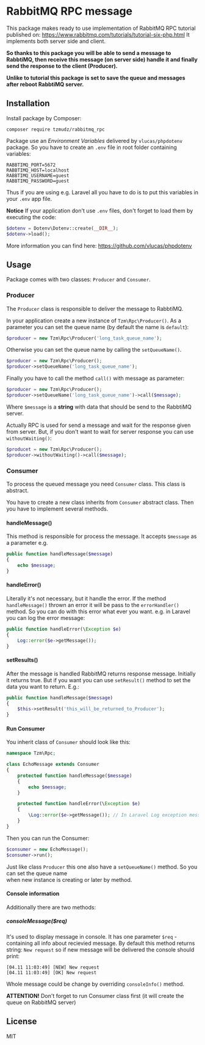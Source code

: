 # RabbitMQ RPC message 

This package makes ready to use implementation of RabbitMQ RPC tutorial published on:
https://www.rabbitmq.com/tutorials/tutorial-six-php.html
It implements both server side and client. 

**So thanks to this package you will be able to send a message
to RabbtiMQ, then receive this message (on server side) handle it and finally send the response 
to the client (Producer).**

**Unlike to tutorial this package is set to save the queue and messages after reboot RabbtiMQ server.**

## Installation
Install package by Composer:
```
composer require tzmudz/rabbitmq_rpc
```
Package use an *Environment Variables* delivered by `vlucas/phpdotenv` package. So 
you have to create an `.env` file in root folder containing variables:

```dotenv
RABBTIMQ_PORT=5672
RABBTIMQ_HOST=localhost
RABBTIMQ_USERNAME=guest
RABBTIMQ_PASSWORD=guest
```

Thus if you are using e.g. Laravel all you have to do is to put this variables in your `.env` 
app file.

**Notice** If your application don't use `.env` files, don't forget to load them by executing the code:
```php
$dotenv = Dotenv\Dotenv::create(__DIR__);
$dotenv->load();
```
More information you can find here: https://github.com/vlucas/phpdotenv

## Usage
Package comes with two classes: `Producer` and `Consumer`. 

### Producer
The `Producer` class is responsible to deliver the message to RabbtiMQ. 

In your application 
create a new instance of `Tzm\Rpc\Producer()`. As a parameter you can set the queue name 
(by default the name is `default`):

```php
$producer = new Tzm\Rpc\Producer('long_task_queue_name');
``` 

Otherwise you can set the queue name by calling the 
`setQueueName()`. 

```php
$producer = new Tzm\Rpc\Producer();
$producer->setQueueName('long_task_queue_name');
```

Finally you have to call the method `call()` with message as parameter:

```php
$producer = new Tzm\Rpc\Producer();
$producer->setQueueName('long_task_queue_name')->call($message);
```

Where `$message` is a **string** with data that should be send to the RabbtiMQ server. 

Actually RPC is used for send a message and wait for the response given from server. But, if you don't 
want to wait for server response you can use `withoutWaiting()`:
```php
$producet = new Tzm\Rpc\Producer();
$producer->withoutWaiting()->call($message);
```

### Consumer
To process the queued message you need `Consumer` class. This class is abstract. 

You have to create a new class inherits from `Consumer` abstract class. Then you have to implement 
several methods.

#### handleMessage()
This method is responsible for process the message. It accepts `$message` as 
a parameter e.g.
```php
public function handleMessage($message)
{
    echo $message;
}
```
#### handleError()
Literally it's not necessary, but it handle the error. If the method `handleMessage()` thrown an
error it will be pass to the `errorHandler()` method. So you can do with this error what ever you want. 
e.g. in Laravel you can log the error message:
```php
public function handleError(\Exception $e)
{
    Log::error($e->getMessage());
}
``` 
#### setResults()
After the message is handled RabbitMQ returns response message. Initially it returns true. But if you want 
you can use `setResult()` method to set the data you want to return. E.g.:
```php
public function handleMessage($message)
{
    $this->setResult('this_will_be_returned_to_Producer');
}
```

#### Run Consumer

You inherit class of `Consumer` should look like this:
```php
namespace Tzm\Rpc;

class EchoMessage extends Consumer
{
    protected function handleMessage($message)
    {
        echo $message;
    }

    protected function handleError(\Exception $e)
    {
        \Log::error($e->getMessage()); // In Laravel Log exception message
    }
}
```
Then you can run the Consumer:
```php
$consumer = new EchoMessage();
$consumer->run();
```
Just like class `Producer` this one also have a `setQueueName()` method. So you can set the queue name  
when new instance is creating or later by method. 

#### Console information
Additionally there are two methods:
##### consoleMessage($req) 
It's used to display message in console. It has one parameter `$req` - containing all info about recievied 
message. By default this method returns string: `New request` so if new message will be delivered 
the console should print: 
```
[04.11 11:03:49] [NEW] New request
[04.11 11:03:49] [OK] New request
```
Whole message could be change by overriding `consoleInfo()` method.

**ATTENTION!**
Don't forget to run Consumer class first (it will create the queue on RabbitMQ server)

## License 
MIT